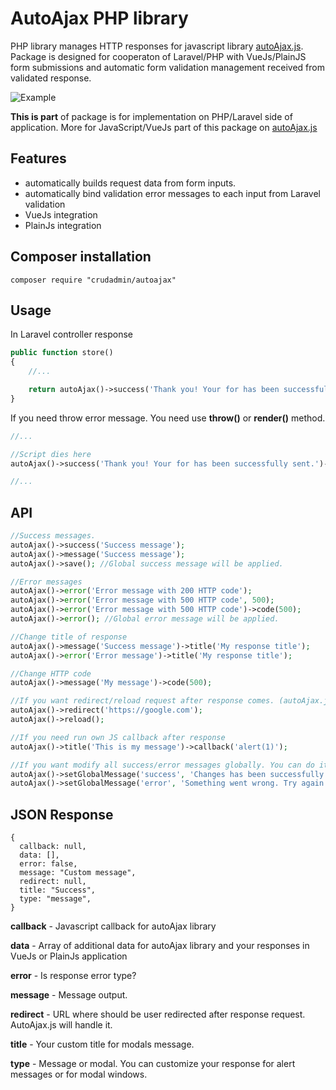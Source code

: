 # AutoAjax PHP library

PHP library manages HTTP responses for javascript library [autoAjax.js](https://github.com/crudadmin/autoajax.js). Package is designed for cooperaton of Laravel/PHP with VueJs/PlainJS form submissions and automatic form validation management received from validated response. 

![Example](https://github.com/crudadmin/autoajax.js/raw/master/dist/example2x.gif)

**This is part** of package is for implementation on PHP/Laravel side of application. More for JavaScript/VueJs part of this package on [autoAjax.js](https://github.com/crudadmin/autoajax.js)

## Features
- automatically builds request data from form inputs.
- automatically bind validation error messages to each input from Laravel validation
- VueJs integration
- PlainJs integration

## Composer installation
`composer require "crudadmin/autoajax"`

## Usage

In Laravel controller response
```php
public function store()
{
    //...

    return autoAjax()->success('Thank you! Your for has been successfully sent.');
}
```

If you need throw error message. You need use **throw()** or **render()** method.
```php
//...

//Script dies here
autoAjax()->success('Thank you! Your for has been successfully sent.')->throw();

//...
```

## API
```php
//Success messages.
autoAjax()->success('Success message');
autoAjax()->message('Success message');
autoAjax()->save(); //Global success message will be applied.

//Error messages
autoAjax()->error('Error message with 200 HTTP code');
autoAjax()->error('Error message with 500 HTTP code', 500);
autoAjax()->error('Error message with 500 HTTP code')->code(500);
autoAjax()->error(); //Global error message will be applied.

//Change title of response
autoAjax()->message('Success message')->title('My response title');
autoAjax()->error('Error message')->title('My response title');

//Change HTTP code
autoAjax()->message('My message')->code(500);

//If you want redirect/reload request after response comes. (autoAjax.js will handle it)
autoAjax()->redirect('https://google.com');
autoAjax()->reload();

//If you need run own JS callback after response
autoAjax()->title('This is my message')->callback('alert(1)');

//If you want modify all success/error messages globally. You can do it in AppServiceProvider or somewhere else in your app configuration like that.
autoAjax()->setGlobalMessage('success', 'Changes has been successfully saved.');
autoAjax()->setGlobalMessage('error', 'Something went wrong. Try again later.');
```

## JSON Response
```
{
  callback: null,
  data: [],
  error: false,
  message: "Custom message",
  redirect: null,
  title: "Success",
  type: "message",
}
```

**callback** - Javascript callback for autoAjax library

**data** - Array of additional data for autoAjax library and your responses in VueJs or PlainJs application

**error** - Is response error type?

**message** - Message output.

**redirect** - URL where should be user redirected after response request. AutoAjax.js will handle it.

**title** - Your custom title for modals message.

**type** - Message or modal. You can customize your response for alert messages or for modal windows.
